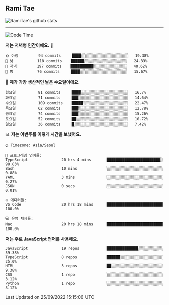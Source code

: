 ## Rami Tae

![RamiTae's github stats](https://github-readme-stats.vercel.app/api?username=RamiTae&show_icons=true&theme=tokyonight)

---
<!--START_SECTION:waka-->
![Code Time](http://img.shields.io/badge/Code%20Time-393%20hrs%2040%20mins-blue)

**저는 저녁형 인간이에요. 🦉** 

```text
🌞 아침         94 commits     ████░░░░░░░░░░░░░░░░░░░░░   19.38% 
🌆 낮　         118 commits    ██████░░░░░░░░░░░░░░░░░░░   24.33% 
🌃 저녁         197 commits    ██████████░░░░░░░░░░░░░░░   40.62% 
🌙 밤　         76 commits     ████░░░░░░░░░░░░░░░░░░░░░   15.67%

```
📅 **제가 가장 생산적인 날은 수요일이에요.** 

```text
월요일          81 commits     ████░░░░░░░░░░░░░░░░░░░░░   16.7% 
화요일          71 commits     ███░░░░░░░░░░░░░░░░░░░░░░   14.64% 
수요일          109 commits    █████░░░░░░░░░░░░░░░░░░░░   22.47% 
목요일          62 commits     ███░░░░░░░░░░░░░░░░░░░░░░   12.78% 
금요일          74 commits     ███░░░░░░░░░░░░░░░░░░░░░░   15.26% 
토요일          52 commits     ██░░░░░░░░░░░░░░░░░░░░░░░   10.72% 
일요일          36 commits     █░░░░░░░░░░░░░░░░░░░░░░░░   7.42%

```


📊 **저는 이번주를 이렇게 시간을 보냈어요.** 

```text
⌚︎ Timezone: Asia/Seoul

💬 프로그래밍 언어들: 
TypeScript               20 hrs 4 mins       ████████████████████████░   98.83% 
Bash                     10 mins             ░░░░░░░░░░░░░░░░░░░░░░░░░   0.88% 
YAML                     3 mins              ░░░░░░░░░░░░░░░░░░░░░░░░░   0.27% 
JSON                     0 secs              ░░░░░░░░░░░░░░░░░░░░░░░░░   0.01%

🔥 에디터들: 
VS Code                  20 hrs 18 mins      █████████████████████████   100.0%

💻 운영 체제들: 
Mac                      20 hrs 18 mins      █████████████████████████   100.0%

```

**저는 주로 JavaScript 언어를 사용해요.** 

```text
JavaScript               19 repos            ██████████████░░░░░░░░░░░   59.38% 
TypeScript               8 repos             ██████░░░░░░░░░░░░░░░░░░░   25.0% 
HTML                     3 repos             ██░░░░░░░░░░░░░░░░░░░░░░░   9.38% 
CSS                      1 repo              ░░░░░░░░░░░░░░░░░░░░░░░░░   3.12% 
Python                   1 repo              ░░░░░░░░░░░░░░░░░░░░░░░░░   3.12%

```



 Last Updated on 25/09/2022 15:15:06 UTC
<!--END_SECTION:waka-->
